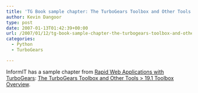 ```yaml
---
title: 'TG Book sample chapter: The TurboGears Toolbox and Other Tools'
author: Kevin Dangoor
type: post
date: 2007-01-13T01:42:39+00:00
url: /2007/01/12/tg-book-sample-chapter-the-turbogears-toolbox-and-other-tools/
categories:
  - Python
  - TurboGears

---
```

InformIT has a sample chapter from [Rapid Web Applications with TurboGears][1]: [The TurboGears Toolbox and Other Tools > 19.1 Toolbox Overview][2].

 [1]: http://www.amazon.com/dp/0132433885?tag=blueskyonmars-20&camp=14573&creative=327641&linkCode=as1&creativeASIN=0132433885&adid=15D54GRN1927FJN1ABYE&
 [2]: http://www.informit.com/articles/article.asp?p=683057&rl=1